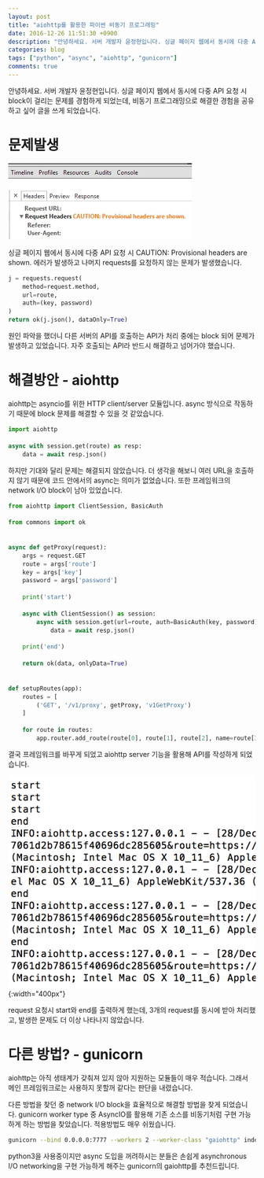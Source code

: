 ```yaml
---
layout: post
title: "aiohttp를 활용한 파이썬 비동기 프로그래밍"
date: 2016-12-26 11:51:30 +0900
description: "안녕하세요. 서버 개발자 윤정현입니다. 싱글 페이지 웹에서 동시에 다중 API 요청 시 block이 걸리는 문제를 경험하게 되었는데, 비동기 프로그래밍으로 해결한 경험을 공유하고 싶어 글을 쓰게 되었습니다."
categories: blog
tags: ["python", "async", "aiohttp", "gunicorn"]
comments: true
---
```


안녕하세요. 서버 개발자 윤정현입니다. 싱글 페이지 웹에서 동시에 다중 API 요청 시 block이 걸리는 문제를 경험하게 되었는데, 비동기 프로그래밍으로 해결한 경험을 공유하고 싶어 글을 쓰게 되었습니다.

# 문제발생

![aiohttp-python-async-programming-01](/assets/images/aiohttp-python-async-programming-01.jpg)

싱글 페이지 웹에서 동시에 다중 API 요청 시 CAUTION: Provisional headers are shown. 에러가 발생하고 나머지 requests를 요청하지 않는 문제가 발생했습니다.

```py
j = requests.request(
    method=request.method,
    url=route,
    auth=(key, password)
)
return ok(j.json(), dataOnly=True)
```

원인 파악을 했더니 다른 서버의 API를 호출하는 API가 처리 중에는 block 되어 문제가 발생하고 있었습니다. 자주 호출되는 API라 반드시 해결하고 넘어가야 했습니다.

# 해결방안 - aiohttp

aiohttp는 asyncio를 위한 HTTP client/server 모듈입니다. async 방식으로 작동하기 때문에 block 문제를 해결할 수 있을 것 같았습니다.

```py
import aiohttp

async with session.get(route) as resp:
    data = await resp.json()
```

하지만 기대와 달리 문제는 해결되지 않았습니다. 더 생각을 해보니 여러 URL을 호출하지 않기 때문에 코드 안에서의 async는 의미가 없었습니다. 또한 프레임워크의 network I/O block이 남아 있었습니다.

```py
from aiohttp import ClientSession, BasicAuth

from commons import ok


async def getProxy(request):
    args = request.GET
    route = args['route']
    key = args['key']
    password = args['password']
    
    print('start')

    async with ClientSession() as session:
        async with session.get(url=route, auth=BasicAuth(key, password)) as resp:
            data = await resp.json()

    print('end')

    return ok(data, onlyData=True)


def setupRoutes(app):
    routes = [
        ('GET', '/v1/proxy', getProxy, 'v1GetProxy')
    ]

    for route in routes:
        app.router.add_route(route[0], route[1], route[2], name=route[3])
```

결국 프레임워크를 바꾸게 되었고 aiohttp server 기능을 활용해 API를 작성하게 되었습니다.

![aiohttp-python-async-programming-02](/assets/images/aiohttp-python-async-programming-02.jpg){:width="400px"}

request 요청시 start와 end를 출력하게 했는데, 3개의 request를 동시에 받아 처리했고, 발생한 문제도 더 이상 나타나지 않았습니다.

# 다른 방법? - gunicorn

aiohttp는 아직 생태계가 갖춰져 있지 않아 지원하는 모듈들이 매우 적습니다. 그래서 메인 프레임워크로는 사용하지 못할꺼 같다는 판단을 내렸습니다.

다른 방법을 찾던 중 network I/O block을 효율적으로 해결할 방법을 찾게 되었습니다. gunicorn worker type 중 AsyncIO를 활용해 기존 소스를 비동기처럼 구현 가능하게 하는 방법을 찾았습니다. 적용방법도 매우 쉬웠습니다.

```sh
gunicorn --bind 0.0.0.0:7777 --workers 2 --worker-class "gaiohttp" index:app
```

python3을 사용중이지만 async 도입을 꺼려하시는 분들은 손쉽게 asynchronous I/O networking을 구현 가능하게 해주는 gunicorn의 gaiohttp를 추천드립니다.
